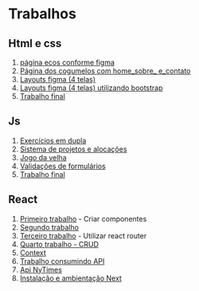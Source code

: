 # Trabalhos

## Html e css

1. [página ecos conforme figma](https://github.com/leandro-crv/vemSer/tree/master/modulo1%20-%20html_css/ecos)
2. [Página dos cogumelos com home_sobre_ e_contato](https://github.com/leandro-crv/vemSer/tree/master/modulo1%20-%20html_css/home-about-contact)
3. [Layouts figma (4 telas)](https://github.com/leandro-crv/vemSer/tree/master/modulo1%20-%20html_css/layouts) 
4. [Layouts figma (4 telas) utilizando bootstrap](https://github.com/leandro-crv/vemSer/tree/master/modulo1%20-%20html_css/layouts_bootstrap)
5. [Trabalho final](https://github.com/leandro-crv/linkedin)

## Js 
1. [Exercícios em dupla](https://github.com/leandro-crv/vemSer/tree/master/modulo2%20-%20js/class4)
2. [Sistema de projetos e alocações](https://github.com/leandro-crv/vemSer/tree/master/modulo2%20-%20js/class6/homework)
3. [Jogo da velha ](https://github.com/leandro-crv/vemSer/tree/master/modulo2%20-%20js/class7/jogo-da-velha)
4. [Validações de formulários](https://github.com/leandro-crv/vemSer/tree/master/modulo2%20-%20js/class8)
5. [Trabalho final](https://github.com/brenolyES/Sistema-de-Vagas-DBC-)

## React
1. [Primeiro trabalho](https://github.com/leandro-crv/vemSer/tree/master/modulo3-react/trabalho-1) - Criar componentes
2. [Segundo trabalho](https://github.com/leandro-crv/vemSer/tree/master/modulo3-react/trabalho-2)
3. [Terceiro trabalho](https://github.com/leandro-crv/vemSer/tree/master/modulo3-react/trabalho-1) - Utilizar react router
4. [Quarto trabalho - CRUD](https://github.com/leandro-crv/vemSer/tree/master/modulo3-react/trabalho-4)
5. [Context](https://github.com/leandro-crv/vemSer/tree/master/modulo3-react/context)
6. [Trabalho consumindo API](https://github.com/leandro-crv/vemSer/tree/master/modulo3-react/login/front)
7. [Api NyTimes](https://github.com/leandro-crv/vemSer/tree/master/modulo3-react/nytimes)
8. [Instalação e ambientação Next](https://github.com/leandro-crv/vemSer/tree/master/modulo3-react/next)
